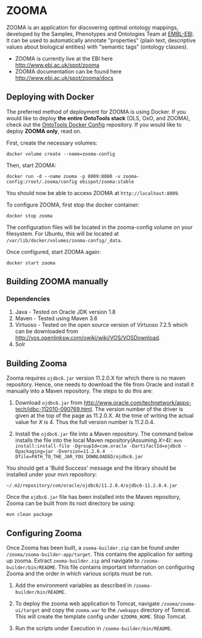 # ZOOMA

ZOOMA is an application for discovering optimal ontology mappings, developed by the Samples, Phenotypes and Ontologies Team at [EMBL-EBI](http://www.ebi.ac.uk). It can be used to automatically annotate "properties" (plain text, descriptive values about biological entities) with "semantic tags" (ontology classes).

* ZOOMA is currently live at the EBI here http://www.ebi.ac.uk/spot/zooma
* ZOOMA documentation can be found here http://www.ebi.ac.uk/spot/zooma/docs

## Deploying with Docker

The preferred method of deployment for ZOOMA is using Docker.   If you would like to deploy **the entire OntoTools stack** (OLS, OxO, and ZOOMA), check out the [OntoTools Docker Config](https://github.com/EBISPOT/ontotools-docker-config) repository. If you would like to deploy **ZOOMA only**, read on.

First, create the necessary volumes:

    docker volume create --name=zooma-config

Then, start ZOOMA:

    docker run -d --name zooma -p 8009:8080 -v zooma-config:/root/.zooma/config ebispot/zooma:stable

You should now be able to access ZOOMA at `http://localhost:8009`.

To configure ZOOMA, first stop the docker container:

    docker stop zooma

The configuration files will be located in the zooma-config volume on your filesystem. For Ubuntu, this will be located at `/var/lib/docker/volumes/zooma-config/_data`.

Once configured, start ZOOMA again:

    docker start zooma


## Building ZOOMA manually

### Dependencies
1. Java - Tested on Oracle JDK version 1.8
2. Maven - Tested using Maven 3.6
3. Virtuoso - Tested on the open source version of Virtuoso 7.2.5 which can be downloaded from 
http://vos.openlinksw.com/owiki/wiki/VOS/VOSDownload. 
4. Solr


## Building Zooma
Zooma requires `ojdbc6.jar` version 11.2.0.X for which there is no maven repository. Hence, one needs to download the file 
from Oracle and install it manually into a Maven repository. The steps to do this are:

1. Download `ojdbc6.jar` from http://www.oracle.com/technetwork/apps-tech/jdbc-112010-090769.html. The version number 
of the driver is given at the top of the page as 11.2.0.X. At the time of writing the actual value for *X* is 4. Thus
the full version number is 11.2.0.4.

2. Install the `ojdbc6.jar` file into a Maven repository. The command below installs the
 file into the local Maven repository(Assuming *X*=4):
`mvn  install:install-file -DgroupId=com.oracle -DartifactId=ojdbc6 -Dpackaging=jar -Dversion=11.2.0.4 
-Dfile=PATH_TO_THE_JAR_YOU_DOWNLOADED/ojdbc6.jar`

You should get a 'Build Success' message and the library should be installed under your mvn repository: 

 `~/.m2/repository/com/oracle/ojdbc6/11.2.0.4/ojdbc6-11.2.0.4.jar`

Once the `ojdbc6.jar` file has been installed into the Maven repository, Zooma can be built from its root directory be using:

`mvn clean package` 


## Configuring Zooma
Once Zooma has been built, a `zooma-builder.zip` can be found under `/zooma/zooma-builder-app/target`. This contains
the application for setting up zooma. Extract `zooma-builder.zip` and navigate to `/zooma-builder/bin/README`. This file 
contains important information on configuring Zooma and the order in which various scripts must be run.

1. Add the environment variables as described in `/zooma-builder/bin/README`.

2. To deploy the zooma web application to Tomcat, navigate `/zooma/zooma-ui/target` and copy the `zooma.war` 
to the `/webapps` directory of Tomcat. This will create the template config under `$ZOOMA_HOME`. Stop Tomcat.

3. Run the scripts under Execution in `/zooma-builder/bin/README`.

